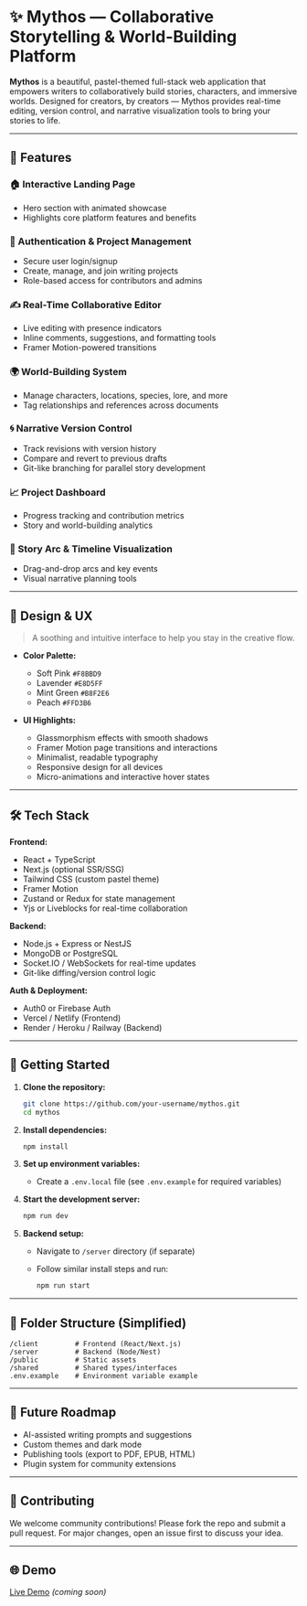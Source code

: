 # ✨ Mythos — Collaborative Storytelling & World-Building Platform

**Mythos** is a beautiful, pastel-themed full-stack web application that empowers writers to collaboratively build stories, characters, and immersive worlds. Designed for creators, by creators — Mythos provides real-time editing, version control, and narrative visualization tools to bring your stories to life.

---

## 🌟 Features

### 🏠 Interactive Landing Page
- Hero section with animated showcase
- Highlights core platform features and benefits

### 🔐 Authentication & Project Management
- Secure user login/signup
- Create, manage, and join writing projects
- Role-based access for contributors and admins

### ✍️ Real-Time Collaborative Editor
- Live editing with presence indicators
- Inline comments, suggestions, and formatting tools
- Framer Motion-powered transitions

### 🌍 World-Building System
- Manage characters, locations, species, lore, and more
- Tag relationships and references across documents

### 🌀 Narrative Version Control
- Track revisions with version history
- Compare and revert to previous drafts
- Git-like branching for parallel story development

### 📈 Project Dashboard
- Progress tracking and contribution metrics
- Story and world-building analytics

### 🧭 Story Arc & Timeline Visualization
- Drag-and-drop arcs and key events
- Visual narrative planning tools

---

## 🎨 Design & UX

> A soothing and intuitive interface to help you stay in the creative flow.

- **Color Palette:**  
  - Soft Pink `#F8BBD9`  
  - Lavender `#E8D5FF`  
  - Mint Green `#B8F2E6`  
  - Peach `#FFD3B6`

- **UI Highlights:**  
  - Glassmorphism effects with smooth shadows  
  - Framer Motion page transitions and interactions  
  - Minimalist, readable typography  
  - Responsive design for all devices  
  - Micro-animations and interactive hover states  

---

## 🛠️ Tech Stack

**Frontend:**
- React + TypeScript
- Next.js (optional SSR/SSG)
- Tailwind CSS (custom pastel theme)
- Framer Motion
- Zustand or Redux for state management
- Yjs or Liveblocks for real-time collaboration

**Backend:**
- Node.js + Express or NestJS
- MongoDB or PostgreSQL
- Socket.IO / WebSockets for real-time updates
- Git-like diffing/version control logic

**Auth & Deployment:**
- Auth0 or Firebase Auth
- Vercel / Netlify (Frontend)
- Render / Heroku / Railway (Backend)

---

## 🚀 Getting Started

1. **Clone the repository:**
   ```bash
   git clone https://github.com/your-username/mythos.git
   cd mythos


2. **Install dependencies:**

   ```bash
   npm install
   ```

3. **Set up environment variables:**

   * Create a `.env.local` file (see `.env.example` for required variables)

4. **Start the development server:**

   ```bash
   npm run dev
   ```

5. **Backend setup:**

   * Navigate to `/server` directory (if separate)
   * Follow similar install steps and run:

     ```bash
     npm run start
     ```

---

## 📂 Folder Structure (Simplified)

```
/client         # Frontend (React/Next.js)
/server         # Backend (Node/Nest)
/public         # Static assets
/shared         # Shared types/interfaces
.env.example    # Environment variable example
```

---

## 📌 Future Roadmap

* AI-assisted writing prompts and suggestions
* Custom themes and dark mode
* Publishing tools (export to PDF, EPUB, HTML)
* Plugin system for community extensions

---

## 🤝 Contributing

We welcome community contributions! Please fork the repo and submit a pull request. For major changes, open an issue first to discuss your idea.

---

## 🌐 Demo

[Live Demo](https://mythos.app) *(coming soon)*

```

